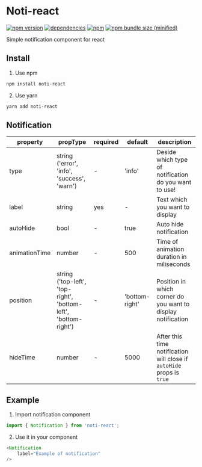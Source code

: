 # Noti-react
[![npm version](https://badge.fury.io/js/noti-react.svg)](https://badge.fury.io/js/noti-react)
[![dependencies](https://david-dm.org/odudek/noti-react.svg)](https://github.com/odudek/noti-react)
[![npm](https://img.shields.io/npm/dt/noti-react.svg)](https://www.npmjs.com/package/noti-react)
[![npm bundle size (minified)](https://img.shields.io/bundlephobia/min/react.svg)](https://github.com/ODudek/noti-react)

Simple notification component for react

## Install

1. Use npm 
```bash
npm install noti-react
```
2. Use yarn
```bash
yarn add noti-react
```

## Notification

|property| propType|required|default|description|
|---|---|---|---|---|
|type|string ('error', 'info', 'success', 'warn')|- |'info'|Deside which type of notification do you want to use!|
|label|string|yes|-|Text which you want to display|
|autoHide|bool|-|true|Auto hide notification|
|animationTime|number|-|500|Time of animation duration in miliseconds|
|position|string ('top-left', 'top-right', 'bottom-left', 'bottom-right')|-|'bottom-right'| Position in which corner do you want to display notification|
|hideTime|number|-|5000|After this time notification will close if `autoHide` props is `true`|

## Example

1. Import notification component
```javascript
import { Notification } from 'noti-react';
```
2. Use it in your component
```javascript
<Notification
    label="Example of notification"
/>
```